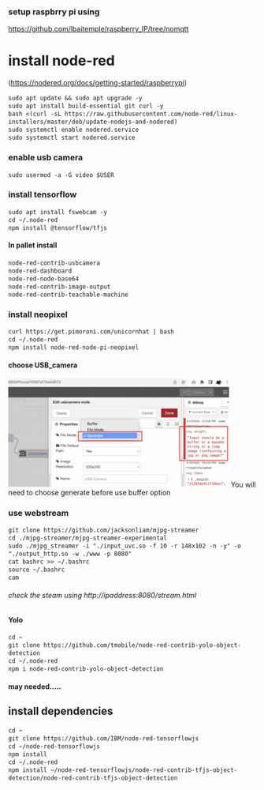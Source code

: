 ### setup raspbrry pi using 
https://github.com/lbaitemple/raspberry_IP/tree/nomqtt

# install node-red 


(https://nodered.org/docs/getting-started/raspberrypi)
```
sudo apt update && sudo apt upgrade -y
sudo apt install build-essential git curl -y
bash <(curl -sL https://raw.githubusercontent.com/node-red/linux-installers/master/deb/update-nodejs-and-nodered)
sudo systemctl enable nodered.service
sudo systemctl start nodered.service
```
### enable usb camera
```
sudo usermod -a -G video $USER

```
### install tensorflow
```
sudo apt install fswebcam -y
cd ~/.node-red
npm install @tensorflow/tfjs 
```

#### In pallet install
```
node-red-contrib-usbcamera 
node-red-dashboard
node-red-node-base64
node-red-contrib-image-output
node-red-contrib-teachable-machine
```


### install neopixel
```
curl https://get.pimoroni.com/unicornhat | bash
cd ~/.node-red
npm install node-red-node-pi-neopixel
```
#### choose USB_camera
<img src="usb_camera.png" width="448">
You will need to choose generate before use buffer option

### use webstream
```
git clone https://github.com/jacksonliam/mjpg-streamer
cd ./mjpg-streamer/mjpg-streamer-experimental
sudo ./mjpg_streamer -i "./input_uvc.so -f 10 -r 148x102 -n -y" -o "./output_http.so -w ./www -p 8080"
cat bashrc >> ~/.bashrc
source ~/.bashrc
cam
```
###### check the steam using http://ipaddress:8080/stream.html

#### Yolo
```
cd ~
git clone https://github.com/tmobile/node-red-contrib-yolo-object-detection
cd ~/.node-red
npm i node-red-contrib-yolo-object-detection
```
#### may needed.....

## install dependencies
```
cd ~
git clone https://github.com/IBM/node-red-tensorflowjs
cd ~/node-red-tensorflowjs
npm install
cd ~/.node-red
npm install ~/node-red-tensorflowjs/node-red-contrib-tfjs-object-detection/node-red-contrib-tfjs-object-detection
```


